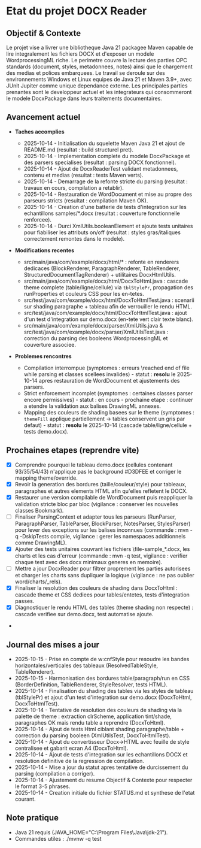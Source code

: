 ﻿# Etat du projet DOCX Reader

## Objectif & Contexte
Le projet vise a livrer une bibliotheque Java 21 packagee Maven capable de lire integralement les fichiers DOCX et d'exposer un modele WordprocessingML riche.
Le perimetre couvre la lecture des parties OPC standards (document, styles, metadonnees, notes) ainsi que le chargement des medias et polices embarquees.
Le travail se deroule sur des environnements Windows et Linux equipes de Java 21 et Maven 3.9+, avec JUnit Jupiter comme unique dependance externe.
Les principales parties prenantes sont le developpeur actuel et les integrateurs qui consommeront le modele DocxPackage dans leurs traitements documentaires.

## Avancement actuel
- **Taches accomplies**
  - 2025-10-14 - Initialisation du squelette Maven Java 21 et ajout de README.md (resultat : build structurel pret).
  - 2025-10-14 - Implementation complete du modele DocxPackage et des parsers specialises (resultat : parsing DOCX fonctionnel).
  - 2025-10-14 - Ajout de DocxReaderTest validant metadonnees, contenu et medias (resultat : tests Maven verts).
  - 2025-10-14 - Demarrage de la refonte stricte du parsing (resultat : travaux en cours, compilation a retablir).
  - 2025-10-14 - Restauration de WordDocument et mise au propre des parseurs stricts (resultat : compilation Maven OK).
  - 2025-10-14 - Creation d'une batterie de tests d'integration sur les echantillons samples/*.docx (resultat : couverture fonctionnelle renforcee).
  - 2025-10-14 - Durci XmlUtils.booleanElement et ajoute tests unitaires pour fiabiliser les attributs on/off (resultat : styles gras/italiques correctement remontes dans le modele).

- **Modifications recentes**
  - src/main/java/com/example/docx/html/* : refonte en renderers dedicaces (BlockRenderer, ParagraphRenderer, TableRenderer, StructuredDocumentTagRenderer) + utilitaires DocxHtmlUtils.
  - src/main/java/com/example/docx/html/DocxToHtml.java : cascade theme complete (table/ligne/cellule) via `tblStylePr`, propagation des runProperties et couleurs CSS pour les en-tetes.
  - src/test/java/com/example/docx/html/DocxToHtmlTest.java : scenarii sur shading paragraphe + tableau afin de verrouiller le rendu HTML.
  - src/test/java/com/example/docx/html/DocxToHtmlTest.java : ajout d'un test d'integration sur demo.docx (en-tete vert clair texte blanc).
  - src/main/java/com/example/docx/parser/XmlUtils.java & src/test/java/com/example/docx/parser/XmlUtilsTest.java : correction du parsing des booleens WordprocessingML et couverture associee.

- **Problemes rencontres**
  - Compilation interrompue (symptomes : erreurs \reached end of file while parsing et classes scellees invalides) - statut : **resolu** le 2025-10-14 apres restauration de WordDocument et ajustements des parsers.
  - Strict enforcement incomplet (symptomes : certaines classes parser encore permissives) - statut : en cours - prochaine etape : continuer a etendre la validation aux balises DrawingML annexes.
  - Mapping des couleurs de shading basees sur le theme (symptomes : `themeFill` applique partiellement -> tables conservent un gris par defaut) - statut : **resolu** le 2025-10-14 (cascade table/ligne/cellule + tests demo.docx).

## Prochaines etapes (reprendre vite)
- [x] Comprendre pourquoi le tableau demo.docx (cellules contenant 93/35/54/43) n'applique pas le background #D3DFEE et corriger le mapping theme/override.
- [x] Revoir la generation des bordures (taille/couleur/style) pour tableaux, paragraphes et autres elements HTML afin qu'elles refletent le DOCX.
- [x] Restaurer une version compilable de WordDocument puis reappliquer la validation stricte bloc par bloc (vigilance : conserver les nouvelles classes Bookmark).
- [ ] Finaliser ParsingContext et adapter tous les parseurs (RunParser, ParagraphParser, TableParser, BlockParser, NotesParser, StylesParser) pour lever des exceptions sur les balises inconnues (commande : mvn -q -DskipTests compile, vigilance : gerer les namespaces additionnels comme DrawingML).
- [x] Ajouter des tests unitaires couvrant les fichiers \file-sample_*.docx, les charts et les cas d'erreur (commande : mvn -q test, vigilance : verifier chaque test avec des docx minimaux generes en memoire).
- [ ] Mettre a jour DocxReader pour filtrer proprement les parties autorisees et charger les charts sans dupliquer la logique (vigilance : ne pas oublier word/charts/_rels).
- [x] Finaliser la resolution des couleurs de shading dans DocxToHtml : cascade theme et CSS dediees pour tables/entetes, tests d'integration passes.
- [x] Diagnostiquer le rendu HTML des tables (theme shading non respecte) : cascade verifiee sur demo.docx, test automatise ajoute.
- 
## Journal des mises a jour
- 2025-10-15 - Prise en compte de w:cnfStyle pour resoudre les bandes horizontales/verticales des tableaux (ResolvedTableStyle, TableRenderer).
- 2025-10-15 - Harmonisation des bordures table/paragraph/run en CSS (BorderDefinition, TableRenderer, StyleResolver, tests HTML).
- 2025-10-14 - Finalisation du shading des tables via les styles de tableau (tblStylePr) et ajout d'un test d'integration sur demo.docx (DocxToHtml, DocxToHtmlTest).
- 2025-10-14 - Tentative de resolution des couleurs de shading via la palette de theme : extraction clrScheme, application tint/shade, paragraphes OK mais rendu table a reprendre (DocxToHtml).
- 2025-10-14 - Ajout de tests Html ciblant shading paragraphe/table + correction du parsing booleen (XmlUtilsTest, DocxToHtmlTest).
- 2025-10-14 - Ajout du convertisseur Docx->HTML avec feuille de style centralisee et gabarit ecran A4 (DocxToHtml).
- 2025-10-14 - Ajout de tests d'integration sur les echantillons DOCX et resolution definitive de la regression de compilation.
- 2025-10-14 - Mise a jour du statut apres tentative de durcissement du parsing (compilation a corriger).
- 2025-10-14 - Ajustement du resume Objectif & Contexte pour respecter le format 3-5 phrases.
- 2025-10-14 - Creation initiale du fichier STATUS.md et synthese de l'etat courant.

## Note pratique
  - Java 21 requis (JAVA_HOME="C:\\Program Files\\Java\\jdk-21").
  - Commandes utiles : ./mvnw -q test

